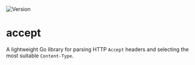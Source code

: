 ![Version](https://img.shields.io/badge/version-0.0.0-orange.svg)

# accept

A lightweight Go library for parsing HTTP `Accept` headers and selecting the
most suitable `Content-Type`.


